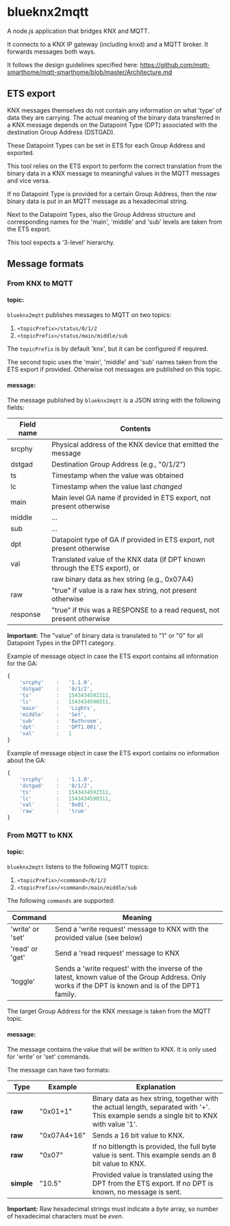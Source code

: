 # blueknx2mqtt

A node.js application that bridges KNX and MQTT.

It connects to a KNX IP gateway (including knxd) and a MQTT broker. It forwards messages both ways.

It follows the design guidelines specified here: https://github.com/mqtt-smarthome/mqtt-smarthome/blob/master/Architecture.md

## ETS export

KNX messages themselves do not contain any information on what 'type' of data they are carrying. The actual meaning of the binary data transferred in a KNX message depends on the Datapoint Type (DPT) associated with the destination Group Address (DSTGAD).

These Datapoint Types can be set in ETS for each Group Address and exported.

This tool relies on the ETS export to perform the correct translation from the binary data in a KNX message to meaningful values in the MQTT messages and vice versa.

If no Datapoint Type is provided for a certain Group Address, then the *raw* binary data is put in an MQTT message as a hexadecimal string.

Next to the Datapoint Types, also the Group Address structure and corresponding names for the 'main', 'middle' and 'sub' levels are taken from the ETS export.

This tool expects a '3-level' hierarchy.

## Message formats

### From KNX to MQTT

#### topic:

`blueknx2mqtt` publishes messages to MQTT on two topics:

1. `<topicPrefix>/status/0/1/2`
2. `<topicPrefix>/status/main/middle/sub`

The `topicPrefix` is by default 'knx', but it can be configured if required.

The second topic uses the 'main', 'middle' and 'sub' names taken from the ETS export if provided. Otherwise not messages are published on this topic.

#### message:

The message published by `blueknx2mqtt` is a JSON string with the following fields:

Field name          |   Contents
-----------------   |   -----------
srcphy              |   Physical address of the KNX device that emitted the message
dstgad              |   Destination Group Address (e.g., "0/1/2")
ts                  |   Timestamp when the value was obtained
lc                  |   Timestamp when the value last *changed*
main                |   Main level GA name if provided in ETS export, not present otherwise
middle              |   ...
sub                 |   ...
dpt                 |   Datapoint type of GA if provided in ETS export, not present otherwise
val                 |   Translated value of the KNX data (if DPT known through the ETS export), or
&nbsp;              |   raw binary data as hex string (e.g., 0x07A4)
raw                 |   "true" if value is a raw hex string, not present otherwise
response            |   "true" if this was a RESPONSE to a read request, not present otherwise

**Important:** The "value" of binary data is translated to "1" or "0" for all Datapoint Types in the DPT1 category.

Example of message object in case the ETS export contains all information for the GA:
```javascript
{
    'srcphy'    :   '1.1.0',
    'dstgad'    :   '0/1/2',
    'ts'        :   1543434592311,
    'lc'        :   1543434590311,
    'main'      :   'Lights',
    'middle'    :   'Set',
    'sub'       :   'Bathroom',
    'dpt'       :   'DPT1.001',
    'val'       :   1
}
```

Example of message object in case the ETS export contains no information about the GA:
```javascript
{
    'srcphy'    :   '1.1.0',
    'dstgad'    :   '0/1/2',
    'ts'        :   1543434592311,
    'lc'        :   1543434590311,
    'val'       :   '0x01',
    'raw'       :   'true'
}
```

### From MQTT to KNX

#### topic:

`blueknx2mqtt` listens to the following MQTT topics:

1. `<topicPrefix>/<command>/0/1/2`
2. `<topicPrefix>/<command>/main/middle/sub`

The following `commands` are supported:

Command             |   Meaning
----------          |   -----------
'write' or 'set'    |   Send a 'write request' message to KNX with the provided value (see below)
'read' or 'get'     |   Send a 'read request' message to KNX
'toggle'            |   Sends a 'write request' with the inverse of the latest, known value of the Group Address. Only works if the DPT is known and is of the DPT1 family.

The target Group Address for the KNX message is taken from the MQTT topic.

#### message:

The message contains the value that will be written to KNX. It is only used for 'write' or 'set' commands.

The message can have two formats:

Type        |   Example     |   Explanation
----        |   ----        |   -----------
**raw**     |   "0x01+1"    |   Binary data as hex string, together with the actual length, separated with '+'. This example sends a single bit to KNX with value '1'.
**raw**     |   "0x07A4+16" |   Sends a 16 bit value to KNX.
**raw**     |   "0x07"      |   If no bitlength is provided, the full byte value is sent. This example sends an 8 bit value to KNX.
**simple**  |   "10.5"      |   Provided value is translated using the DPT from the ETS export. If no DPT is known, no message is sent.

**Important:** Raw hexadecimal strings must indicate a *byte* array, so number of hexadecimal characters must be *even*.